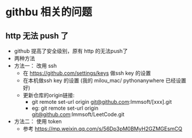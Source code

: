 # githbu 相关的问题

## http 无法 push 了
- github 提高了安全级别，原有 http 的无法push了
- 两种方法
- 方法一： 改用 ssh
  - 在 https://github.com/settings/keys 做ssh key 的设置
  - 在本机做ssh key 的设置 (我的 milou_mac/ pythonanywhere 已经设置好)
  - 更新仓库的origin链接:
    - git remote set-url origin git@github.com:lmmsoft/[xxx].git
    - eg: git remote set-url origin git@github.com:lmmsoft/LeetCode.git
- 方法二： 使用 token
  - 参考 https://mp.weixin.qq.com/s/56Dp3pM0BMyH2GZMGEsmCQ
